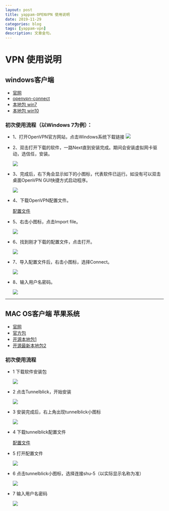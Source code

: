 ```yaml
---
layout: post
title: yappam-OPENVPN 使用说明
date: 2019-11-29
categories: blog
tags: [yappam-vpn]
description: 文章金句。
---
```


# VPN 使用说明

## windows客户端
* [官网](https://openvpn.net/index.php/open-source/downloads.html)
* [openvpn-connect](https://wangyp.cf/assets/img/vpn/openvpn-connect-3.3.2.2475_signed.msi)
* [本地包 win7](https://wangyp.cf/assets/img/vpn/openvpn-install-2.4.8-I602-Win7.zip)
* [本地包 win10](https://wangyp.cf/assets/img/vpn/openvpn-install-2.4.8-I602-Win10.zip)

### 初次使用流程（以Windows 7为例）：
  - 1、打开OpenVPN官方网站，点击Windows系统下载链接 
    ![](/assets/img/vpn/20191129175138.png)

    
  - 2、双击打开下载的软件，一路Next直到安装完成。期间会安装虚拟网卡驱动，选信任，安装。
  
    ![](/assets/img/vpn/F646949762CA4735CE8D78D9B7A_0DD3DFD6_DBD0.jpg)
    
  - 3、完成后，右下角会显示如下的小图标，代表软件已运行。如没有可以双击桌面OpenVPN GUI快捷方式启动程序。
  
    ![](/assets/img/vpn/43C905C3D61791F5CDCBA50302A_6E273245_35A1.jpg)
    
  - 4、下载OpenVPN配置文件。
    
    
    
    [配置文件](http://vpn.yappam.com/yappam.ovpn)
    
  - 5、右击小图标，点击Import file。
  
    ![](/assets/img/vpn/FA794E6843F536C84B39BDC8CEE_3A5A9624_77EB.jpg)
    
  - 6、找到刚才下载的配置文件，点击打开。
  
    ![](/assets/img/vpn/20191129180000.png)
    
  - 7、导入配置文件后，右击小图标，选择Connect。
  
    ![](/assets/img/vpn/0D348A4E750812659819DCE2FC4_F3FB9874_777F.jpg)
    
  - 8、输入用户名密码。
  
    ![](/assets/img/vpn/5BC602E1DE435EA1D8EA21E91C6_66922AF2_1443B.jpg)

---

## MAC OS客户端  苹果系统


* [官网](https://tunnelblick.net/downloads.html)
* [官方包](https://wangyp.cf/assets/img/vpn/openvpn-connect-3.3.1.4000_signed.dmg)
* [开源本地包1](https://wangyp.cf/assets/img/vpn/Tunnelblick_3.7.9a_build_5321.dmg)
* [开源最新本地包2](https://wangyp.cf/assets/img/vpn/Tunnelblick_3.8.5a_build_5671.dmg)
### 初次使用流程
   - 1 下载软件安装包
   
     ![](/assets/img/vpn/C9752C85453FB7404E4C3F97221_354E614C_30000.jpg)
     
   - 2 点击Tunnelblick，开始安装
   
     ![](/assets/img/vpn/F5A98D5BA40B6D7D873BEE7D6C0_22071BAB_12504.jpg)
     
   - 3 安装完成后，右上角出现tunnelblick小图标
   
     ![](/assets/img/vpn/4058E5804681FCF6484BBD0FC1C_8061AA20_107F.jpg)
     
   - 4 下载tunnelblick配置文件
     
     
     
     [配置文件](http://vpn.yappam.com/yappam.ovpn)
     
   - 5 打开配置文件
   
     ![](/assets/img/vpn/CC3B270A8E85D40767D8521D678_7476B369_43CE.jpg)
     
   - 6 点击tunnelblick小图标，选择连接shu-5（以实际显示名称为准）
   
     ![](/assets/img/vpn/1953412AAE0C29A1F7622EC30D7_32329133_3770.jpg)
     
   - 7 输入用户名密码
   
     ![](https://wangyp.cf/assets/img/vpn/5A3191831DC9F5FAD445CF6AD87_A91343F6_6BFB.jpg)
